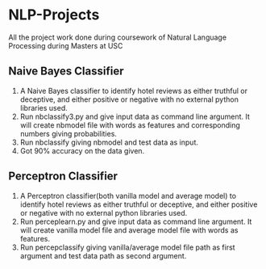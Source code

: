 # NLP-Projects
All the project work done during coursework of Natural Language Processing during Masters at USC

## Naive Bayes Classifier
1. A Naive Bayes classifier to identify hotel reviews as either truthful or deceptive, and either positive or negative
with no external python libraries used.
2. Run nbclassify3.py and give input data as command line argument. It will create nbmodel file with words as features
and corresponding numbers giving probabilities.
3. Run nbclassify giving nbmodel and test data as input.
4. Got 90% accuracy on the data given.

## Perceptron Classifier
1. A Perceptron classifier(both vanilla model and average model) to identify hotel reviews as either truthful or deceptive, and either positive or negative
with no external python libraries used.
2. Run perceplearn.py and give input data as command line argument. It will create vanilla model file and average model file with words as features.
3. Run percepclassify giving vanilla/average model file path as first argument and test data path as second argument.
